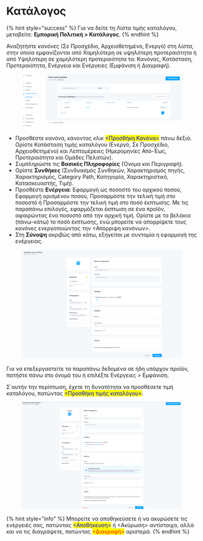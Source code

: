 # Κατάλογος

{% hint style="success" %}
Για να δείτε τη Λίστα τιμής καταλόγου, μεταβείτε: **Εμπορική Πολιτική > Κατάλογος**.
{% endhint %}

Αναζητήστε _κανόνες_ (Σε Προσχέδιο, Αρχειοθετημένο, Ενεργό) στη _λίστα_, στην οποία εμφανίζονται από Χαμηλότερη σε υψηλότερη προτεραιότητα ή από Υψηλότερη σε χαμηλότερη προτεραιότητα τα: Κανόνας, Κατάσταση, Προτεραιότητα, Ενέργεια και Ενέργειες (Εμφάνιση ή Διαγραφή).

<figure><img src="../.gitbook/assets/ScreenHunter 63.png" alt=""><figcaption></figcaption></figure>

* Προσθέστε κανόνα, κάνοντας κλικ <mark style="color:blue;"><Προσθήκη Κανόνα></mark> πάνω δεξιά. Ορίστε Κατάσταση τιμής καταλόγου (Ενεργό, Σε Προσχέδιο, Αρχειοθετημένο) και Λεπτομέρειες (Ημερομηνίες Από-Έως, Προτεραιότητα και Ομάδες Πελατών).
* Συμπληρώστε τις **Βασικές Πληροφορίες** (Όνομα και Περιγραφή).
* Ορίστε **Συνθήκες** (Συνδυασμός Συνθηκών, Χαρακτηρισμός πηγής, Χαρακτηρισμός, Category Path, Κατηγορία, Χαρακτηριστικό, Κατασκευαστής, Τιμή).
* Προσθέστε **Ενέργεια**: Εφαρμογή ως ποσοστό του αρχικού ποσού, Εφαρμογή ορισμένου ποσού, Προσαρμόστε την τελική τιμή στο ποσοστό ή Προσαρμόστε την τελική τιμή στο ποσό έκπτωσης. Με τις παραπάνω επιλογές, εφαρμόζεται έκπτωση σε ένα προϊόν, αφαιρώντας ένα ποσοστό από την αρχική τιμή. Ορίστε με τα βελάκια (πάνω-κάτω) το ποσό έκπτωσης, ενώ μπορείτε να απορρίψετε τους κανόνες ενεργοποιώντας την <Απόρριψη κανόνων>.&#x20;
* Στη **Σύνοψη** ακριβώς από κάτω, εξηγείται με συντομία η εφαρμογή της ενέργειας.

<figure><img src="../.gitbook/assets/ScreenHunter 65 (1).png" alt=""><figcaption></figcaption></figure>

Για να επεξεργαστείτε τα παραπάνω δεδομένα σε ήδη υπάρχον προϊόν, πατήστε πάνω στο όνομά του ή επιλέξτε Ενέργειες > Εμφάνιση.

Σ΄αυτήν την περίπτωση, έχετε τη δυνατότητα να προσθέσετε τιμή καταλόγου, πατώντας <mark style="color:blue;"><Προσθήκη τιμής καταλόγου></mark>.

<figure><img src="../.gitbook/assets/ScreenHunter 64.png" alt=""><figcaption></figcaption></figure>

{% hint style="info" %}
Μπορείτε να αποθηκεύσετε ή να ακυρώσετε τις ενέργειές σας, πατώντας <mark style="color:blue;"><Αποθήκευση></mark> ή <Ακύρωση> αντίστοιχα, αλλά και να τις διαγράψετε, πατώντας <mark style="color:red;"><Διαγραφή></mark> αριστερά.
{% endhint %}
